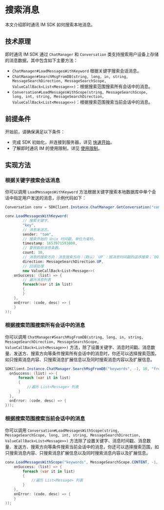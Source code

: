 # 搜索消息

<Toc />

本文介绍即时通讯 IM SDK 如何搜索本地消息。

## 技术原理

即时通讯 IM SDK 通过 `ChatManager` 和 `Conversation` 类支持搜索用户设备上存储的消息数据，其中包含如下主要方法：

- `ChatManager#LoadMessagesWithKeyword` 根据关键字搜索会话消息。
- `ChatManager#SearchMsgFromDB(string, long, in, string, MessageSearchDirection, MessageSearchScope, ValueCallBack<List<Message>>)`：根据搜索范围搜索所有会话中的消息。
- `Conversation#LoadMessagesWithScope(string, MessageSearchScope, long, int, string, MessageSearchDirection, ValueCallBack<List<Message>>)`：根据搜索范围搜索当前会话中的消息。

## 前提条件

开始前，请确保满足以下条件：

- 完成 SDK 初始化，并连接到服务器，详见 [快速开始](quickstart.html)。
- 了解即时通讯 IM 的使用限制，详见 [使用限制](limitation.html)。

## 实现方法

### 根据关键字搜索会话消息

你可以调用 `LoadMessagesWithKeyword` 方法根据关键字搜索本地数据库中单个会话中指定用户发送的消息，示例代码如下：

```csharp
Conversation conv = SDKClient.Instance.ChatManager.GetConversation("convId");

conv.LoadMessagesWithKeyword(
        // 搜索关键字。
        "key", 
        // 消息发送方。
        sender: "tom",
        // 搜索开始的 Unix 时间戳，单位为毫秒。
        timestamp: 1653971593000,
        // 要获取的消息条数。
        count: 10, 
        // 消息的搜索方向：消息搜索方向：（默认）`UP`：按消息时间戳的逆序搜索；`DOWN`：按消息时间戳的正序搜索。
        direction: MessageSearchDirection.UP, 
        // 回调处理
        new ValueCallBack<List<Message>>(
    onSuccess: (list) => {
        // 遍历消息列表
        foreach(var it in list)
        {
        }
    },
    onError: (code, desc) => {
    }
));
```

### 根据搜索范围搜索所有会话中的消息 

你可以调用 `ChatManager#SearchMsgFromDB(string, long, in, string, MessageSearchDirection, MessageSearchScope, ValueCallBack<List<Message>>)` 方法，除了设置关键字、消息时间戳、消息数量、发送方、搜索方向等条件搜索所有会话中的消息时，你还可以选择搜索范围，如只搜索消息内容、只搜索消息扩展信息以及同时搜索消息内容以及扩展信息。 

```csharp
SDKClient.Instance.ChatManager.SearchMsgFromDB("keywords", -1, 10, "from", MessageSearchDirection.UP, MessageSearchScope.CONTENT, new ValueCallBack<List<Message>>(
  onSuccess: (list) => {
      foreach (var it in list)
      {
          //遍历 List<Message> 列表
      }
  },
  onError: (code, desc) => {
}));
```

### 根据搜索范围搜索当前会话中的消息 

你可以调用 `Conversation#LoadMessagesWithScope(string, MessageSearchScope, long, int, string, MessageSearchDirection, ValueCallBack<List<Message>>)` 方法除了设置关键字、消息时间戳、消息数量、发送方、搜索方向等条件搜索当前会话中的消息，你还可以选择搜索范围，如只搜索消息内容、只搜索消息扩展信息以及同时搜索消息内容以及扩展信息。

```csharp
conv.LoadMessagesWithScope("keywords", MessageSearchScope.CONTENT, -1, 10, "from", MessageSearchDirection.UP, new ValueCallBack<List<Message>>(
    onSuccess: (list) => {
        foreach (var it in list)
        {
            //遍历 List<Message> 列表
        }
    },
    onError: (code, desc) => {
    }
));
```
